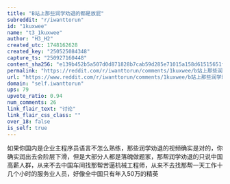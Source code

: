 ```yaml
---
title: "B站上那些润学劝退的都是放屁"
subreddit: "r/iwanttorun"
id: "1kuxwee"
name: "t3_1kuxwee"
author: "H3_H2"
created_utc: 1748162628
created_key: "250525084348"
capture_ts: "250927160448"
content_sha256: "e139b452b5a507d0d871828b7cab59d285e71015a158d61515651f598cfa1fdd"
permalink: "https://reddit.com/r/iwanttorun/comments/1kuxwee/b站上那些润学劝退的都是放屁/"
url: "https://www.reddit.com/r/iwanttorun/comments/1kuxwee/b站上那些润学劝退的都是放屁/"
domain: "self.iwanttorun"
ups: 79
upvote_ratio: 0.94
num_comments: 26
link_flair_text: "讨论"
link_flair_css_class: ""
over_18: false
is_self: true
---
```


如果你国内是企业主程序员语言不怎么熟练，那些润学劝退的视频确实是对的，你确实润出去会阶层下滑，但是大部分人都是落魄做题家，那帮润学劝退的只说中国高薪人群，从来不去中国车间找那帮苦逼机械工程师，从来不去找那帮一天工作十几个小时的服务业人员，好像全中国只有年入50万的精英
